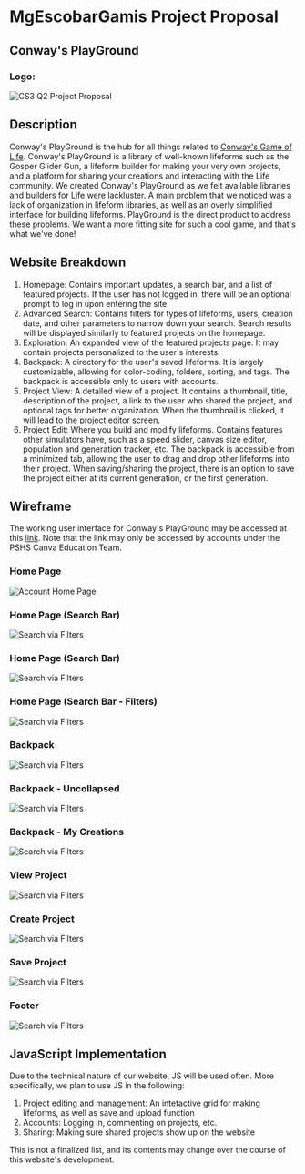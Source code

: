 # MgEscobarGamis Project Proposal

## Conway's PlayGround
### Logo:
![CS3  Q2 Project Proposal](https://github.com/user-attachments/assets/fd049769-18d8-4315-8382-07bf89bfb3a0)

## Description
Conway's PlayGround is the hub for all things related to [Conway's Game of Life](https://en.wikipedia.org/wiki/Conway%27s_Game_of_Life). Conway's PlayGround is a library of well-known lifeforms such as the Gosper Glider Gun, a lifeform builder for making your very own projects, and a platform for sharing your creations and interacting with the Life community. We created Conway's PlayGround as we felt available libraries and builders for Life were lackluster. A main problem that we noticed was a lack of organization in lifeform libraries, as well as an overly simplified interface for building lifeforms. PlayGround is the direct product to address these problems. We want a more fitting site for such a cool game, and that's what we've done!

## Website Breakdown
1) Homepage: Contains important updates, a search bar, and a list of featured projects. If the user has not logged in, there will be an optional prompt to log in upon entering the site.
2) Advanced Search: Contains filters for types of lifeforms, users, creation date, and other parameters to narrow down your search. Search results will be displayed similarly to featured projects on the homepage.
3) Exploration: An expanded view of the featured projects page. It may contain projects personalized to the user's interests.
4) Backpack: A directory for the user's saved lifeforms. It is largely customizable, allowing for color-coding, folders, sorting, and tags. The backpack is accessible only to users with accounts.
5) Project View: A detailed view of a project. It contains a thumbnail, title, description of the project, a link to the user who shared the project, and optional tags for better organization. When the thumbnail is clicked, it will lead to the project editor screen.
6) Project Edit: Where you build and modify lifeforms. Contains features other simulators have, such as a speed slider, canvas size editor, population and generation tracker, etc. The backpack is accessible from a minimized tab, allowing the user to drag and drop other lifeforms into their project. When saving/sharing the project, there is an option to save the project either at its current generation, or the first generation.

## Wireframe
The working user interface for Conway's PlayGround may be accessed at this [link](https://www.canva.com/design/DAG2zR02FDs/DpkxQuONIKW5XFavxaDppg/edit?utm_content=DAG2zR02FDs&utm_campaign=designshare&utm_medium=link2&utm_source=sharebutton). Note that the link may only be accessed by accounts under the PSHS Canva Education Team.

### **Home Page**
![Account Home Page](./assets/[CS3]%20Q2%20Project%20Proposal/Home%20Page.png "Home Page")

### Home Page (Search Bar)
![Search via Filters](./assets/[CS3]%20Q2%20Project%20Proposal/Home%20Page%20w_%20dropdown.png)

### Home Page (Search Bar)
![Search via Filters](./assets/[CS3]%20Q2%20Project%20Proposal/Home%20Page%20[Search].png)

### Home Page (Search Bar - Filters)
![Search via Filters](./assets/[CS3]%20Q2%20Project%20Proposal/Home%20Page%20[Search]%20(2).png)

### Backpack
![Search via Filters](./assets/[CS3]%20Q2%20Project%20Proposal/Backpack.png)

### Backpack - Uncollapsed
![Search via Filters](./assets/[CS3]%20Q2%20Project%20Proposal/Backpack%20-%20Uncollapsed.png)

### Backpack - My Creations
![Search via Filters](./assets/[CS3]%20Q2%20Project%20Proposal/Backpack%20-%20Uncollapsed%20(2).png)

### View Project
![Search via Filters](./assets/[CS3]%20Q2%20Project%20Proposal/File%20View.png)

### Create Project
![Search via Filters](./assets/[CS3]%20Q2%20Project%20Proposal/Create%20Project.png)

### Save Project
![Search via Filters](./assets/[CS3]%20Q2%20Project%20Proposal/Save%20Project.png)

### Footer
![Search via Filters](./assets/[CS3]%20Q2%20Project%20Proposal/Footer.png)

## JavaScript Implementation

Due to the technical nature of our website, JS will be used often. More specifically, we plan to use JS in the following:
1. Project editing and management: An intetactive grid for making lifeforms, as well as save and upload function
2. Accounts: Logging in, commenting on projects, etc.
3. Sharing: Making sure shared projects show up on the website

This is not a finalized list, and its contents may change over the course of this website's development.